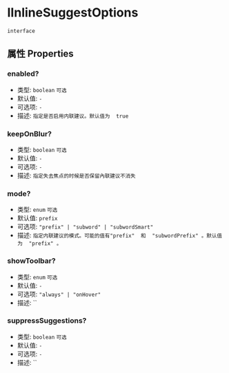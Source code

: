 # IInlineSuggestOptions
`interface` 

## 属性 Properties
### enabled? 
+ 类型: `boolean`  `可选`
+ 默认值: `-`
+ 可选项: `-`
+ 描述: `指定是否启用内联建议。默认值为  true`

### keepOnBlur?
+ 类型: `boolean`  `可选`
+ 默认值: `-`
+ 可选项: `-`
+ 描述: `指定失去焦点的时候是否保留內联建议不消失`
### mode?
+ 类型: `enum`  `可选`
+ 默认值: `prefix`
+ 可选项: `"prefix" | "subword" | "subwordSmart"`
+ 描述: `指定内联建议的模式。可能的值有"prefix"  和  "subwordPrefix" 。默认值为  "prefix" 。`

### showToolbar? 
+ 类型: `enum`  `可选`
+ 默认值: `-`
+ 可选项: `"always" | "onHover"`
+ 描述: ``

### suppressSuggestions?
+ 类型: `boolean`  `可选`
+ 默认值: `-`
+ 可选项: `-`
+ 描述: ``